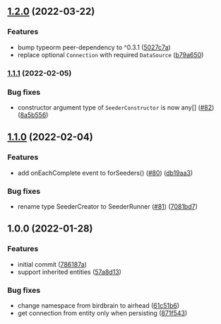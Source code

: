 ## [1.2.0](https://github.com/joakimbugge/typeorm-seeder/compare/v1.1.1...v1.2.0) (2022-03-22)


### Features

* bump typeorm peer-dependency to ^0.3.1 ([5027c7a](https://github.com/joakimbugge/typeorm-seeder/commit/5027c7aecc1a7cd3ed8e41d145ab62307af0c098))
* replace optional `Connection` with required `DataSource` ([b79a650](https://github.com/joakimbugge/typeorm-seeder/commit/b79a6507bde615d911b59e655847ea552d78e0f2))

### [1.1.1](https://github.com/joakimbugge/typeorm-seeder/compare/v1.1.0...v1.1.1) (2022-02-05)


### Bug fixes

* constructor argument type of `SeederConstructor` is now any[] ([#82](https://github.com/joakimbugge/typeorm-seeder/issues/82)) ([8a5b556](https://github.com/joakimbugge/typeorm-seeder/commit/8a5b5566f8cc33df4b38cdbb7c13a54b47a5eb59))

## [1.1.0](https://github.com/joakimbugge/typeorm-seeder/compare/v1.0.0...v1.1.0) (2022-02-04)


### Features

* add onEachComplete event to forSeeders() ([#80](https://github.com/joakimbugge/typeorm-seeder/issues/80)) ([db19aa3](https://github.com/joakimbugge/typeorm-seeder/commit/db19aa3ac6bccf740a7596b7e533a171270bf0e1))


### Bug fixes

* rename type SeederCreator to SeederRunner ([#81](https://github.com/joakimbugge/typeorm-seeder/issues/81)) ([7081bd7](https://github.com/joakimbugge/typeorm-seeder/commit/7081bd7ece688c75665f11fccaa129e74f142efc))

## 1.0.0 (2022-01-28)


### Features

* initial commit ([786187a](https://github.com/joakimbugge/typeorm-seeder/commit/786187a0a8012bcaf352ed58462451b914823276))
* support inherited entities ([57a8d13](https://github.com/joakimbugge/typeorm-seeder/commit/57a8d1323f08ceb44ada7f347c1cabbc1ba98b3e))


### Bug fixes

* change namespace from birdbrain to airhead ([61c51b6](https://github.com/joakimbugge/typeorm-seeder/commit/61c51b69a517015c55c5f50cbd3fae7ec3ea206e))
* get connection from entity only when persisting ([871f543](https://github.com/joakimbugge/typeorm-seeder/commit/871f5434efd4ec2edf51d5f5d6b7094b9ca5de93))
